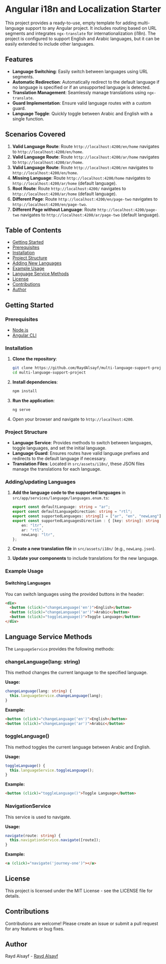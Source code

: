 
# Angular i18n and Localization Starter

This project provides a ready-to-use, empty template for adding multi-language support to any Angular project. It includes routing based on URL segments and integrates `ngx-translate` for internationalization (i18n). The project is configured to support English and Arabic languages, but it can be easily extended to include other languages.

## Features

- **Language Switching**: Easily switch between languages using URL segments.
- **Automatic Redirection**: Automatically redirect to the default language if no language is specified or if an unsupported language is detected.
- **Translation Management**: Seamlessly manage translations using `ngx-translate`.
- **Guard Implementation**: Ensure valid language routes with a custom guard.
- **Language Toggle**: Quickly toggle between Arabic and English with a single function.

## Scenarios Covered

1. **Valid Language Route**: Route `http://localhost:4200/en/home` navigates to `http://localhost:4200/en/home`.
2. **Valid Language Route**: Route `http://localhost:4200/ar/home` navigates to `http://localhost:4200/ar/home`.
3. **Valid Language Route**: Route `http://localhost:4200/en` navigates to `http://localhost:4200/en/home`.
4. **Missing Language**: Route `http://localhost:4200/home` navigates to `http://localhost:4200/ar/home` (default language).
5. **Root Route**: Route `http://localhost:4200/` navigates to `http://localhost:4200/ar/home` (default language).
6. **Different Page**: Route `http://localhost:4200/en/page-two` navigates to `http://localhost:4200/en/page-two`.
7. **Different Page without Language**: Route `http://localhost:4200/page-two` navigates to `http://localhost:4200/ar/page-two` (default language).

## Table of Contents
* [Getting Started](#getting-started)
* [Prerequisites](#prerequisites)
* [Installation](#installation)
* [Project Structure](#project-structure)
* [Adding New Languages](#adding-new-languages)
* [Example Usage](#example-usage)
* [Language Service Methods](#language-service-methods)
* [License](#license)
* [Contributions](#contributions)
* [Author](#author)

## Getting Started

### Prerequisites

- [Node.js](https://nodejs.org/)
- [Angular CLI](https://angular.io/cli)

### Installation

1. **Clone the repository**:
    ```bash
    git clone https://github.com/RaydAlsayf/multi-language-support-project.git
    cd multi-language-support-project
    ```

2. **Install dependencies**:
    ```bash
    npm install
    ```

3. **Run the application**:
    ```bash
    ng serve
    ```

4. Open your browser and navigate to `http://localhost:4200`.

### Project Structure

- **Language Service**: Provides methods to switch between languages, toggle languages, and set the initial language.
- **Language Guard**: Ensures routes have valid language prefixes and redirects to the default language if necessary.
- **Translation Files**: Located in `src/assets/i18n/`, these JSON files manage the translations for each language.

### Adding/updating Languages

1. **Add the language code to the supported languages** in `src/app/services/language/languages.enum.ts`:
    ```typescript
    export const defaultLanguage: string = "ar";
    export const defaultLanguageDirection: string = "rtl";
    export const supportedLanguages: string[] = ["ar", "en", "newLang"];
    export const supportedLanguagesDirection : { [key: string]: string } = {
        en: "ltr",
        ar: "rtl",
        newLang: "ltr",
    };
    ```

2. **Create a new translation file** in `src/assets/i18n/` (e.g., `newLang.json`).

3. **Update your components** to include translations for the new language.

### Example Usage

#### Switching Languages

You can switch languages using the provided buttons in the header:
```html
<div>
  <button (click)="changeLanguage('en')">English</button>
  <button (click)="changeLanguage('ar')">Arabic</button>
  <button (click)="toggleLanguage()">Toggle Language</button>
</div>
```

## Language Service Methods

The `LanguageService` provides the following methods:

### changeLanguage(lang: string)
This method changes the current language to the specified language.

**Usage:**

```typescript
changeLanguage(lang: string) {
  this.languageService.changeLanguage(lang);
}
```

**Example:**
```html
<button (click)="changeLanguage('en')">English</button>
<button (click)="changeLanguage('ar')">Arabic</button>
```

### toggleLanguage()
This method toggles the current language between Arabic and English.

**Usage:**

```typescript
toggleLanguage() {
  this.languageService.toggleLanguage();
}
```

**Example:**
```html
<button (click)="toggleLanguage()">Toggle Language</button>
```

### NavigationService
This service is used to navigate.

**Usage:**
```typescript
navigate(route: string) {
  this.navigationService.navigate([route]);
}
```
**Example:**
```html
<a (click)="navigate('journey-one')"></a>
```

## License
This project is licensed under the MIT License - see the LICENSE file for details.

## Contributions
Contributions are welcome! Please create an issue or submit a pull request for any features or bug fixes.

## Author
Rayd Alsayf - [Rayd Alsayf](https://www.linkedin.com/in/raydalsayf/)
